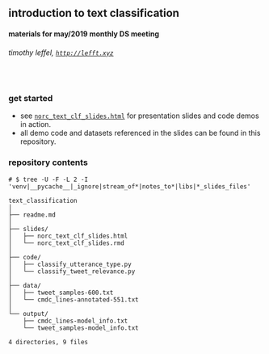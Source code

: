 ## introduction to text classification 
#### materials for may/2019 monthly DS meeting 
###### timothy leffel, [`http://lefft.xyz`](http://lefft.xyz)

<br>

### get started 

- see [`norc_text_clf_slides.html`](slides/norc_text_clf_slides.html) for presentation slides and code demos in action. 
- all demo code and datasets referenced in the slides can be found in this repository. 



### repository contents 

```
# $ tree -U -F -L 2 -I 'venv|__pycache__|_ignore|stream_of*|notes_to*|libs|*_slides_files' 

text_classification
│
├── readme.md
│
├── slides/
│   ├── norc_text_clf_slides.html
│   └── norc_text_clf_slides.rmd
│
├── code/
│   ├── classify_utterance_type.py
│   └── classify_tweet_relevance.py
│
├── data/
│   ├── tweet_samples-600.txt
│   └── cmdc_lines-annotated-551.txt
│
└── output/
    ├── cmdc_lines-model_info.txt
    └── tweet_samples-model_info.txt

4 directories, 9 files
```

